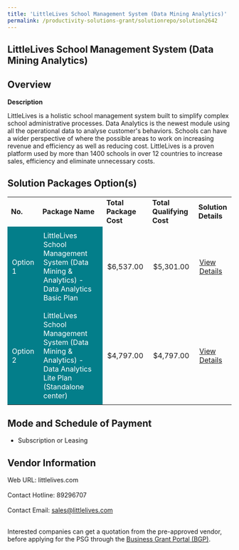 ```yaml
---
title: 'LittleLives School Management System (Data Mining Analytics)'
permalink: /productivity-solutions-grant/solutionrepo/solution2642
---
```


## LittleLives School Management System (Data Mining Analytics)

## Overview

**Description**

LittleLives is a holistic school management system built to simplify complex school administrative processes. Data Analytics is the newest module using all the operational data to analyse customer's behaviors. Schools can have a wider perspective of where the possible areas to work on increasing revenue and efficiency as well as reducing cost. LittleLives is a proven platform used by more than 1400 schools  in over 12 countries to increase sales, efficiency and eliminate unnecessary costs.

## Solution Packages Option(s)

<table>
<tr>
<td><b>No.</b></td>
<td><b>Package Name</b></td>
<td><b>Total Package Cost</b></td>
<td><b>Total Qualifying Cost</b></td>
<td><b>Solution Details</b></td>
</tr>
<tr>
<td style='padding: 10px; background-color: #037E8A; color: #FFFFFF;'>Option 1</td>
<td style='padding: 10px; background-color: #037E8A; color: #FFFFFF;'>LittleLives School Management System (Data Mining & Analytics) - Data Analytics Basic Plan</td>
<td style='padding: 10px;'>$6,537.00</td>
<td style='padding: 10px;'>$5,301.00</td>
<td style='padding: 10px;'><a href='https://www.gobusiness.gov.sg/images/psg/LittleLives_Data_Mining_20210389_Desensitised_Annex_3_Part_1.pdf' target='_blank'>View Details</a></td>
</tr>
<tr>
<td style='padding: 10px; background-color: #037E8A; color: #FFFFFF;'>Option 2</td>
<td style='padding: 10px; background-color: #037E8A; color: #FFFFFF;'>LittleLives School Management System (Data Mining & Analytics) - Data Analytics Lite Plan (Standalone center)</td>
<td style='padding: 10px;'>$4,797.00</td>
<td style='padding: 10px;'>$4,797.00</td>
<td style='padding: 10px;'><a href='https://www.gobusiness.gov.sg/images/psg/LittleLives_Data_Mining_20210389_Desensitised_Annex_3_Part_2.pdf' target='_blank'>View Details</a></td>
</tr>
</table>

## Mode and Schedule of Payment

 - Subscription or Leasing

## Vendor Information

 Web URL: littlelives.com <br><br>Contact Hotline: 89296707 <br><br>Contact Email: sales@littlelives.com <br><br>

Interested companies can get a quotation from the pre-approved vendor, before applying for the PSG through the <a href='https://www.businessgrants.gov.sg/' target='_blank' rel='noopener'>Business Grant Portal (BGP)</a>.

<script src="/jquery/resize-tables.js"></script>
